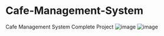 # Cafe-Management-System
Cafe Management System Complete Project 
![image](https://user-images.githubusercontent.com/73253420/217673886-21187856-7028-4ddf-9b5f-e593a2e0ab10.png)
![image](https://user-images.githubusercontent.com/73253420/217673904-c8df319a-bf6b-44cb-a239-70da74fdb941.png)
